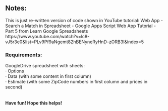 <h2>Notes:</h2>
This is just re-written version of code shown in YouTube tutorial: Web App - Search a Match in Spreadsheet - Google Apps Script Web App Tutorial -Part 5 from Learn Google Spreadsheets<br>
https://www.youtube.com/watch?v=lc8-vJ5r3e0&list=PLv9Pf9aNgemt82hBENyneRyHnD-zORB3l&index=5

<h3>Requirements:</h3>
GoogleDrive spreadsheet with sheets:<br>
· Options<br>
· Data (with some content in first column)<br>
· Estimate (with some ZipCode numbers in first column and prices in second)<br>
<br><br>
<b> Have fun! Hope this helps! </b>
